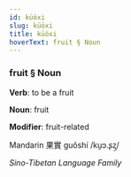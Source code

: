 ```yaml
---
id: küöxi
slug: küöxi
title: küöxi
hoverText: fruit § Noun
---
```


### fruit § Noun

**Verb**: to be a fruit

**Noun**: fruit

**Modifier**: fruit-related

Mandarin 果實 guǒshí /ku̯ɔ.ʂʐ̩/

*Sino-Tibetan Language Family*